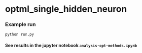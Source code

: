 # optml_single_hidden_neuron


### Example run

`python run.py`

#### See results in the jupyter notebook `analysis-opt-methods.ipynb`
